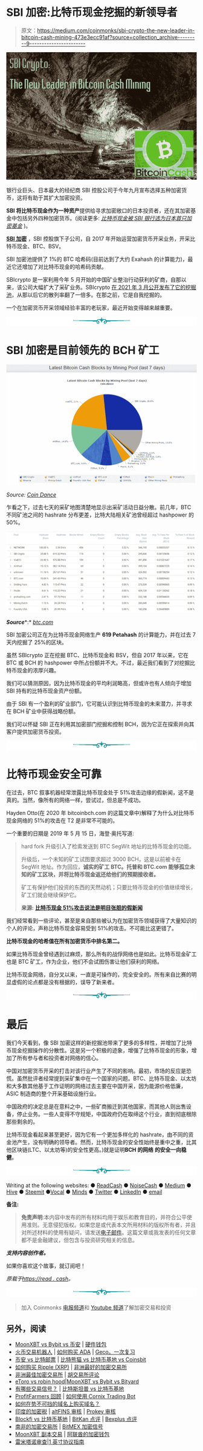 # SBI 加密:比特币现金挖掘的新领导者

> 原文：<https://medium.com/coinmonks/sbi-crypto-the-new-leader-in-bitcoin-cash-mining-473e3ecc91af?source=collection_archive---------9----------------------->

![](img/f80231d97d063fddf530bb67d5c34079.png)

银行业巨头、日本最大的经纪商 SBI 控股公司于今年九月宣布选择五种加密货币，这将有助于其扩大加密投资。

**SBI 将比特币现金作为一种资产**提供给寻求加密敞口的日本投资者，还在其加密基金中包括另外四种加密货币。(阅读更多: [*比特币现金被 SBI 银行选为日本首只加密基金*](https://read.cash/@Pantera/bitcoin-cash-was-selected-by-sbi-bank-for-the-first-crypto-fund-in-japan-049ea9b7) )。

[**SBI 加密**](https://sbicrypto.com/) ，SBI 控股旗下子公司，自 2017 年开始运营加密货币开采业务，开采比特币现金、BTC、BSV。

SBI 加密池提供了 1%的 BTC 哈希码(目前达到了大约 Exahash 的计算能力)，最近它还增加了对比特币现金的哈希码贡献。

SBIcrypto 是一家利用今年 5 月开始的中国矿业整治行动获利的矿商，自那以来，该公司大幅扩大了采矿业务。SBIcrypto [在 2021 年 3 月公开发布了它的挖掘池](https://www.theblockcrypto.com/linked/98788/japan-sbi-crypto-bitcoin-mining-pool-open-for-public)，从那以后它的散列率翻了一倍多。在那之前，它是自我挖掘的。

一个在加密货币开采领域经验丰富的老玩家，最近开始变得越来越重要。

![](img/f45130952a53784172d47cb34123d59a.png)

# SBI 加密是目前领先的 BCH 矿工

![](img/6176808ad82f24abdcc28a2c255f9b34.png)

*Source:* [*Coin Dance*](https://cash.coin.dance/blocks/thisweek)

乍看之下，过去七天的采矿地图清楚地显示出采矿活动日益分散。前几年，BTC 不同矿池之间的 hashrate 分布更差，比特大陆相关矿池曾经超过 hashpower 的 50%。

![](img/b36fe1f18a45821d2b30428225727387.png)

***Source****:* [*btc.com*](https://bch.btc.com/stats/pool)

SBI 加密公司正在为比特币现金网络生产 **619 Petahash** 的计算能力，并在过去 7 天内挖掘了 25%的区块。

虽然 SBIcrypto 正在挖掘 BTC、比特币现金和 BSV，但自 2017 年以来，它在 BTC 或 BCH 的 hashpower 中所占份额并不大。不过，最近我们看到了对挖掘比特币现金的浓厚兴趣。

我们可以猜测原因，因为比特币现金的平均利润略高，但或许也有人倾向于增加 SBI 持有的比特币现金资产份额。

由于 SBI 有一个盈利的矿业部门，它可能认识到比特币现金的未来潜力，并寻求在 BCH 矿业中获得战略份额。

我们可以怀疑 SBI 正在利用其加密部门挖掘和控制 BCH，因为它正在探索并向其客户提供加密货币投资。

![](img/f45130952a53784172d47cb34123d59a.png)

# 比特币现金安全可靠

在过去，BTC 叙事机器经常泄露比特币现金处于 51%攻击边缘的假新闻，这不是真的。当然，像所有的网络一样，尝试过，但总是不成功。

Hayden Otto(在 2020 年 bitcoinbch.com 的这篇文章中)解释了为什么对比特币现金网络的 51%的攻击在 T2 是非常不可能的。

一个重要的日期是 2019 年 5 月 15 日，海登·奥托写道:

> hard fork 升级引入了检索发送到 BTC SegWit 地址的比特币现金的功能。
> 
> 升级后，一个未知的矿工试图要求超过 3000 BCH，这是以前被卡在 SegWit 地址。作为回应，**诚实的矿工 BTC。托普和 BTC.com 能够孤立未知的矿工区块，并将比特币现金返还给他们的预期接收者。**
> 
> 矿工有保护他们投资的东西的天然动机；只要比特币现金的价值继续增长，矿工们就会继续保护它。
> 
> **来源:** [**比特币现金 51%攻击说法是明目张胆的假新闻**](https://bitcoinbch.com/blog/bitcoin-cash-51-percent-attack-fake-news)

我们经常看到一些评论，甚至是来自那些被认为在加密货币领域获得了大量知识的个人的评论，声称比特币现金容易受到 51%的攻击。不可能比这更错了。

**比特币现金的哈希值在所有加密货币中排名第二。**

如果比特币现金曾经遇到过麻烦，那么所有的战俘网络也是如此。比特币现金矿工也是 BTC 矿工，作为企业，他们不会试图伤害让他们获利的网络。

比特币现金网络，自分叉以来，一直是可操作的，完全安全的。所有来自比赛的明显虚假的论点都是没有根据的，误导了新来者。

![](img/f45130952a53784172d47cb34123d59a.png)

# 最后

我们今天看到，像 SBI 加密这样的新挖掘池带来了更多的多样性，并增加了比特币现金挖掘操作的分散性。这是另一个积极的迹象，增强了比特币现金的形象，增加了所有参与者和投资者对网络的信心。

中国对加密货币开采的打击对该行业产生了不同的影响。最初，市场的反应是恐慌。虽然批评者经常提到采矿集中在一个国家的问题。BTC、比特币现金、以太坊和大多数其他基于工作证明的网络过去主要在中国开采，因为能源价格低廉，ASIC 制造商的整个开采基础设施行业。

中国政府的决定总是在意料之中，一些矿商搬迁到其他国家，而其他人则出售设备，停止业务。一些人变得不守规矩，中国政府仍在取缔这个行业，直到彻底根除那些剩余的。

比特币现金看起来甚至更好，因为它有一个更加多样化的 hashrate，由不同的资金池产生，没有明确的领导者。然而，比特币现金的安全性始终是重中之重，比其他区块链(LTC、以太坊等)的安全性更高。)就是证明**BCH 的网络** **的安全一向稳健**。

![](img/f45130952a53784172d47cb34123d59a.png)

Writing at the following websites: ● [ReadCash](https://read.cash/@Pantera) ● [NoiseCash](https://noise.cash/u/Pantera99) ● [Medium](/@panterabch) ● [Hive](https://hive.blog/@pantera1) ● [Steemit](https://steemit.com/@pantera1) ●[Vocal](https://vocal.media/authors/pantera) ● [Minds](https://www.minds.com/pantera99/) ● [Twitter](https://twitter.com/Panterabch) ● [LinkedIn](https://www.linkedin.com/in/panterabch/) ● [email](https://read.cash/@Pantera/localcryptos-p2p-exchange-is-now-offering-bitcoin-cash-trading-06637230#bad-link)

**备注:**

> **免责声明**:本内容中发布的所有材料均用于娱乐和教育目的，并符合公平使用准则。无意侵犯版权。如果您是或代表本文所用材料的版权所有者，并且对所述材料的使用有疑问，请发送[电子邮件](https://read.cash/@Pantera/cryptouknowns-battlegrounds-the-crypto-battle-royal-part-i-0ca762da#bad-link)。这篇文章或我发表的任何文章都不是金融建议，但包含与投资研究相关的信息。

***支持内容创作者。***

如果你喜欢这个故事，就订阅吧！

*原载于*[*https://read . cash*](https://read.cash/@Pantera/sbi-crypto-the-new-leader-in-bitcoin-cash-mining-d84e533d)*。*

![](img/f45130952a53784172d47cb34123d59a.png)

> 加入 Coinmonks [电报频道](https://t.me/coincodecap)和 [Youtube 频道](https://www.youtube.com/c/coinmonks/videos)了解加密交易和投资

## 另外，阅读

*   [MoonXBT vs Bybit vs 币安](https://blog.coincodecap.com/bybit-binance-moonxbt) | [硬件钱包](/coinmonks/hardware-wallets-dfa1211730c6)
*   [火币交易机器人](https://blog.coincodecap.com/huobi-trading-bot) | [如何购买 ADA](https://blog.coincodecap.com/buy-ada-cardano) | [Geco。一次复习](https://blog.coincodecap.com/geco-one-review)
*   [币安 vs 比特邮票](https://blog.coincodecap.com/binance-vs-bitstamp) | [比特熊猫 vs 比特币基地 vs Coinsbit](https://blog.coincodecap.com/bitpanda-coinbase-coinsbit)
*   [如何购买 Ripple (XRP)](https://blog.coincodecap.com/buy-ripple-india) | [非洲最好的加密交易所](https://blog.coincodecap.com/crypto-exchange-africa)
*   [非洲最佳加密交易所](https://blog.coincodecap.com/crypto-exchange-africa) | [胡交易所评论](https://blog.coincodecap.com/hoo-exchange-review)
*   [eToro vs robin hood](https://blog.coincodecap.com/etoro-robinhood)|[MoonXBT vs Bybit vs Bityard](https://blog.coincodecap.com/bybit-bityard-moonxbt)
*   [有哪些交易信号？](https://blog.coincodecap.com/trading-signal) | [比特斯坦普 vs 比特币基地](https://blog.coincodecap.com/bitstamp-coinbase)
*   [ProfitFarmers 回顾](https://blog.coincodecap.com/profitfarmers-review) | [如何使用 Cornix Trading Bot](https://blog.coincodecap.com/cornix-trading-bot)
*   [如何在势不可挡的域名上购买域名？](https://blog.coincodecap.com/buy-domain-on-unstoppable-domains)
*   [印度的加密税](https://blog.coincodecap.com/crypto-tax-india) | [altFINS 审核](https://blog.coincodecap.com/altfins-review) | [Prokey 审核](/coinmonks/prokey-review-26611173c13c)
*   [Blockfi vs 比特币基地](https://blog.coincodecap.com/blockfi-vs-coinbase) | [BitKan 点评](https://blog.coincodecap.com/bitkan-review) | [Bexplus 点评](https://blog.coincodecap.com/bexplus-review)
*   [南非的加密交易所](https://blog.coincodecap.com/crypto-exchanges-in-south-africa) | [BitMEX 加密信号](https://blog.coincodecap.com/bitmex-crypto-signals)
*   [MoonXBT 副本交易](https://blog.coincodecap.com/moonxbt-copy-trading) | [阿联酋的加密钱包](https://blog.coincodecap.com/crypto-wallets-in-uae)
*   [雷米塔诺审查](https://blog.coincodecap.com/remitano-review)|[1 英寸协议指南](https://blog.coincodecap.com/1inch)